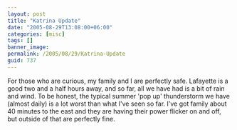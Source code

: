 ```yaml
---
layout: post
title: "Katrina Update"
date: "2005-08-29T13:08:00+06:00"
categories: [misc]
tags: []
banner_image: 
permalink: /2005/08/29/Katrina-Update
guid: 737
---
```


For those who are curious, my family and I are perfectly safe. Lafayette is a good two and a half hours away, and so far, all we have had is a bit of rain and wind. To be honest, the typical summer 'pop up' thunderstorm we have (almost daily) is a lot worst than what I've seen so far. I've got family about 40 minutes to the east and they are having their power flicker on and off, but outside of that are perfectly fine.